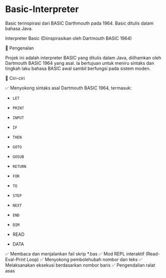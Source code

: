 # Basic-Interpreter
Basic terinspirasi dari BASIC Darthmouth pada 1964.
Basic ditulis dalam bahasa Java.

Interpreter Basic (Diinspirasikan oleh Dartmouth BASIC 1964)

📜 Pengenalan

Projek ini adalah interpreter BASIC yang ditulis dalam Java, diilhamkan oleh Dartmouth BASIC 1964 yang asal. Ia bertujuan untuk meniru sintaks dan tingkah laku bahasa BASIC awal sambil berfungsi pada sistem moden.

🚀 Ciri-ciri

✅ Menyokong sintaks asal Dartmouth BASIC 1964, termasuk:

 *     LET
 *     PRINT
 *     INPUT
 *     IF
 *     THEN
 *     GOTO
 *     GOSUB
 *     RETURN
 *     FOR
 *     TO
 *     STEP
 *     NEXT
 *     END
 *     DIM
 * READ
 - DATA

✅ Membaca dan menjalankan fail skrip *.bas
✅ Mod REPL interaktif (Read-Eval-Print Loop)
✅ Menyokong pembolehubah nombor dan teks
✅ Melaksanakan eksekusi berdasarkan nombor baris
✅ Pengendalian ralat asas
